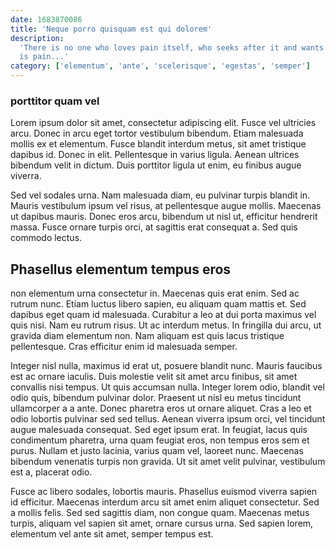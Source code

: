 ```yaml
---
date: 1683870086
title: 'Neque porro quisquam est qui dolorem'
description:
  'There is no one who loves pain itself, who seeks after it and wants to have it, simply because it
  is pain...'
category: ['elementum', 'ante', 'scelerisque', 'egestas', 'semper']
---
```


### **porttitor quam vel**

Lorem ipsum dolor sit amet, consectetur adipiscing elit. Fusce vel ultricies arcu. Donec in arcu
eget tortor vestibulum bibendum. Etiam malesuada mollis ex et elementum. Fusce blandit interdum
metus, sit amet tristique dapibus id. Donec in elit. Pellentesque in varius ligula. Aenean ultrices
bibendum velit in dictum. Duis porttitor ligula ut enim, eu finibus augue viverra.

Sed vel sodales urna. Nam malesuada diam, eu pulvinar turpis blandit in. Mauris vestibulum ipsum vel
risus, at pellentesque augue mollis. Maecenas ut dapibus mauris. Donec eros arcu, bibendum ut nisl
ut, efficitur hendrerit massa. Fusce ornare turpis orci, at sagittis erat consequat a. Sed quis
commodo lectus.

## **Phasellus elementum tempus eros**

non elementum urna consectetur in. Maecenas quis erat enim. Sed ac rutrum nunc. Etiam luctus libero
sapien, eu aliquam quam mattis et. Sed dapibus eget quam id malesuada. Curabitur a leo at dui porta
maximus vel quis nisi. Nam eu rutrum risus. Ut ac interdum metus. In fringilla dui arcu, ut gravida
diam elementum non. Nam aliquam est quis lacus tristique pellentesque. Cras efficitur enim id
malesuada semper.

Integer nisl nulla, maximus id erat ut, posuere blandit nunc. Mauris faucibus est ac ornare iaculis.
Duis molestie velit sit amet arcu finibus, sit amet convallis nisi tempus. Ut quis accumsan nulla.
Integer lorem odio, blandit vel odio quis, bibendum pulvinar dolor. Praesent ut nisl eu metus
tincidunt ullamcorper a a ante. Donec pharetra eros ut ornare aliquet. Cras a leo et odio lobortis
pulvinar sed sed tellus. Aenean viverra ipsum orci, vel tincidunt augue malesuada consequat. Sed
eget ipsum erat. In feugiat, lacus quis condimentum pharetra, urna quam feugiat eros, non tempus
eros sem et purus. Nullam et justo lacinia, varius quam vel, laoreet nunc. Maecenas bibendum
venenatis turpis non gravida. Ut sit amet velit pulvinar, vestibulum est a, placerat odio.

Fusce ac libero sodales, lobortis mauris. Phasellus euismod viverra sapien id efficitur. Maecenas
interdum arcu sit amet enim aliquet consectetur. Sed a mollis felis. Sed sed sagittis diam, non
congue quam. Maecenas metus turpis, aliquam vel sapien sit amet, ornare cursus urna. Sed sapien
lorem, elementum vel ante sit amet, semper tempus est.
